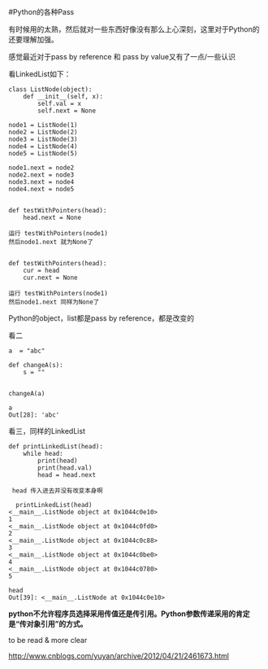 #Python的各种Pass



有时候用的太熟，然后就对一些东西好像没有那么上心深刻，这里对于Python的还要理解加强。



感觉最近对于pass by reference 和 pass by value又有了一点/一些认识


看LinkedList如下：

```
class ListNode(object):
    def __init__(self, x):
        self.val = x
        self.next = None
        
node1 = ListNode(1)
node2 = ListNode(2)
node3 = ListNode(3)
node4 = ListNode(4)
node5 = ListNode(5)

node1.next = node2
node2.next = node3
node3.next = node4
node4.next = node5


def testWithPointers(head):
    head.next = None     
    
运行 testWithPointers(node1)
然后node1.next 就为None了


def testWithPointers(head):
    cur = head
    cur.next = None
    
运行 testWithPointers(node1)
然后node1.next 同样为None了   
````

Python的object，list都是pass by reference，都是改变的

 看二
 

```
a  = "abc"

def changeA(s):
    s = ""
    

changeA(a)

a
Out[28]: 'abc'
```


看三，同样的LinkedList


```
def printLinkedList(head):
    while head:
        print(head)
        print(head.val)
        head = head.next
 
 head 传入进去并没有改变本身啊
 
  printLinkedList(head)
<__main__.ListNode object at 0x1044c0e10>
1
<__main__.ListNode object at 0x1044c0fd0>
2
<__main__.ListNode object at 0x1044c0c88>
3
<__main__.ListNode object at 0x1044c0be0>
4
<__main__.ListNode object at 0x1044c0780>
5

head
Out[39]: <__main__.ListNode at 0x1044c0e10>
```

**python不允许程序员选择采用传值还是传引用。Python参数传递采用的肯定是“传对象引用”的方式。**


to be read & more clear


<http://www.cnblogs.com/yuyan/archive/2012/04/21/2461673.html>
